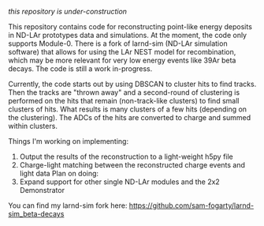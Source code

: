 *this repository is under-construction*

This repository contains code for reconstructing point-like energy deposits in ND-LAr prototypes data and simulations. At the moment, the code only supports Module-0. There is a fork of larnd-sim (ND-LAr simulation software) that allows for using the LAr NEST model for recombination, which may be more relevant for very low energy events like 39Ar beta decays. The code is still a work in-progress.

Currently, the code starts out by using DBSCAN to cluster hits to find tracks. Then the tracks are "thrown away" and a second-round of clustering is performed on the hits that remain (non-track-like clusters) to find small clusters of hits. What results is many clusters of a few hits (depending on the clustering). The ADCs of the hits are converted to charge and summed within clusters. 

Things I'm working on implementing:
1. Output the results of the reconstruction to a light-weight h5py file
2. Charge-light matching between the reconstructed charge events and light data
Plan on doing:
3. Expand support for other single ND-LAr modules and the 2x2 Demonstrator

You can find my larnd-sim fork here:
https://github.com/sam-fogarty/larnd-sim_beta-decays


